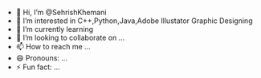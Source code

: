 - 👋 Hi, I’m @SehrishKhemani
- 👀 I’m interested in C++,Python,Java,Adobe Illustator Graphic Designing
- 🌱 I’m currently learning 
- 💞️ I’m looking to collaborate on ...
- 📫 How to reach me ...
- 😄 Pronouns: ...
- ⚡ Fun fact: ...

<!---
SehrishKhemani/SehrishKhemani is a ✨ special ✨ repository because its `README.md` (this file) appears on your GitHub profile.
You can click the Preview link to take a look at your changes.
--->
